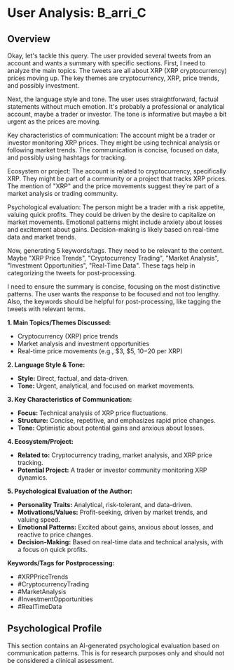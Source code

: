 # User Analysis: B_arri_C

## Overview

<think>
Okay, let's tackle this query. The user provided several tweets from an account and wants a summary with specific sections. First, I need to analyze the main topics. The tweets are all about XRP (XRP cryptocurrency) prices moving up. The key themes are cryptocurrency, XRP, price trends, and possibly investment.

Next, the language style and tone. The user uses straightforward, factual statements without much emotion. It's probably a professional or analytical account, maybe a trader or investor. The tone is informative but maybe a bit urgent as the prices are moving.

Key characteristics of communication: The account might be a trader or investor monitoring XRP prices. They might be using technical analysis or following market trends. The communication is concise, focused on data, and possibly using hashtags for tracking.

Ecosystem or project: The account is related to cryptocurrency, specifically XRP. They might be part of a community or a project that tracks XRP prices. The mention of "XRP" and the price movements suggest they're part of a market analysis or trading community.

Psychological evaluation: The person might be a trader with a risk appetite, valuing quick profits. They could be driven by the desire to capitalize on market movements. Emotional patterns might include anxiety about losses and excitement about gains. Decision-making is likely based on real-time data and market trends.

Now, generating 5 keywords/tags. They need to be relevant to the content. Maybe "XRP Price Trends", "Cryptocurrency Trading", "Market Analysis", "Investment Opportunities", "Real-Time Data". These tags help in categorizing the tweets for post-processing.

I need to ensure the summary is concise, focusing on the most distinctive patterns. The user wants the response to be focused and not too lengthy. Also, the keywords should be helpful for post-processing, like tagging the tweets with relevant terms.
</think>

**1. Main Topics/Themes Discussed:**  
- Cryptocurrency (XRP) price trends  
- Market analysis and investment opportunities  
- Real-time price movements (e.g., $3, $5, $10-$20 per XRP)  

**2. Language Style & Tone:**  
- **Style:** Direct, factual, and data-driven.  
- **Tone:** Urgent, analytical, and focused on market movements.  

**3. Key Characteristics of Communication:**  
- **Focus:** Technical analysis of XRP price fluctuations.  
- **Structure:** Concise, repetitive, and emphasizes rapid price changes.  
- **Tone:** Optimistic about potential gains and anxious about losses.  

**4. Ecosystem/Project:**  
- **Related to:** Cryptocurrency trading, market analysis, and XRP price tracking.  
- **Potential Project:** A trader or investor community monitoring XRP dynamics.  

**5. Psychological Evaluation of the Author:**  
- **Personality Traits:** Analytical, risk-tolerant, and data-driven.  
- **Motivations/Values:** Profit-seeking, driven by market trends, and valuing speed.  
- **Emotional Patterns:** Excited about gains, anxious about losses, and reactive to price changes.  
- **Decision-Making:** Based on real-time data and technical analysis, with a focus on quick profits.  

**Keywords/Tags for Postprocessing:**  
- #XRPPriceTrends  
- #CryptocurrencyTrading  
- #MarketAnalysis  
- #InvestmentOpportunities  
- #RealTimeData

## Psychological Profile

This section contains an AI-generated psychological evaluation based on communication patterns. This is for research purposes only and should not be considered a clinical assessment.